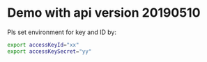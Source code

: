# Demo with api version 20190510

Pls set environment for key and ID by:
```sh
export accessKeyId="xx"
export accessKeySecret="yy"
```

